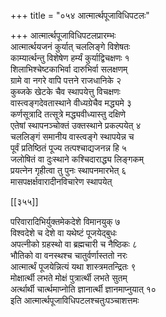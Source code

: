 +++
title = "०५४ आत्मार्त्थपूजाविधिपटलः"

+++
आत्मार्त्थपूजाविधिपटलप्रारम्भः  
आत्मार्त्थयजनं कुर्यात् चललिङ्गे विशेषतः  
काम्यार्त्थन्तु विशेषेण हर्म्यं कुर्याद्विचक्षणः १  
शिलाभिश्चेष्टकाभिर्वा दारुभिर्वा सलक्षणम्  
ग्रामे वा नगरे वापि पत्तने राजधानिके २  
कुब्जके खेटके चैव स्थापयेत्तु विचक्षणः  
वास्त्वङ्गदेवतास्थाने वीध्यग्रेचैव मद्ध्यमे ३  
कर्णसूत्रादि तत्सूत्रे मद्ध्यवीध्यास्तु दक्षिणे  
एतेषां स्थापनञ्चोक्तं उक्तस्थाने प्रकल्पयेत् ४  
चललिङ्गं समानीय वास्त्वङ्गे स्थापयेन्न च  
पूर्वं प्रतिष्ठितं पूज्य तत्पश्चाद्यजनन्न हि ५  
जलोषितं वा दुःस्थाने कश्चिदाराद्ध्य लिङ्गकम्  
प्रयत्नेन गृहीत्वा तु पुनः स्थापनमारभेत् ६  
मासपक्षर्क्षवारादीनविचारेण स्थापयेत्  

[[३५५]]  

परिवारादिभिर्युक्तमेकदेशे विमानयुक् ७  
विश्वदेशे च देशे वा यथेष्टं पूजयेद्बुधः  
अपत्नीको ग्रहस्थो वा ब्रह्मचारी च नैष्ठिकः ८  
भौतिको वा वनस्थश्च चातुर्वर्णास्ततो नरः  
आत्मार्त्थं पूजयेन्नित्यं यथा शास्त्रमतन्द्रितः ९  
मोक्षार्त्थी लभते मोक्षं पुत्रार्त्थी लभते सुतम्  
अर्त्थार्थी चार्त्थमाप्नोति ज्ञानार्त्थी ज्ञानमाप्नुयात् १०  
इति आत्मार्त्थपूजाविधिपटलश्चतुःपञ्चाशत्तमः  
